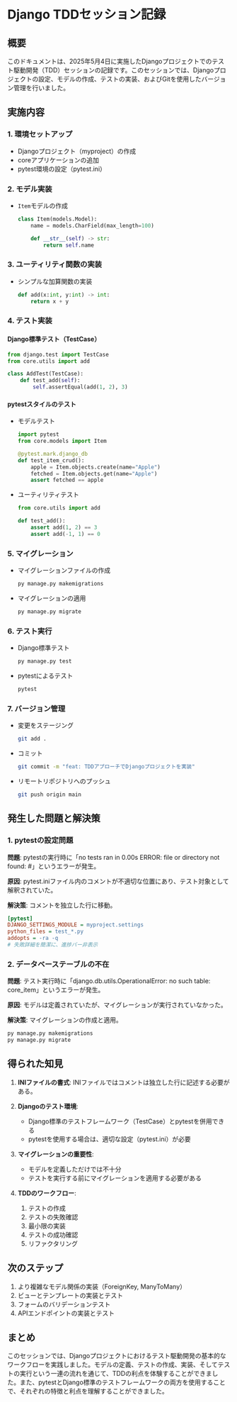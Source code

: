 # Django TDDセッション記録

## 概要

このドキュメントは、2025年5月4日に実施したDjangoプロジェクトでのテスト駆動開発（TDD）セッションの記録です。このセッションでは、Djangoプロジェクトの設定、モデルの作成、テストの実装、およびGitを使用したバージョン管理を行いました。

## 実施内容

### 1. 環境セットアップ

- Djangoプロジェクト（myproject）の作成
- coreアプリケーションの追加
- pytest環境の設定（pytest.ini）

### 2. モデル実装

- `Item`モデルの作成
  ```python
  class Item(models.Model):
      name = models.CharField(max_length=100)

      def __str__(self) -> str:
          return self.name
  ```

### 3. ユーティリティ関数の実装

- シンプルな加算関数の実装
  ```python
  def add(x:int, y:int) -> int:
      return x + y
  ```

### 4. テスト実装

#### Django標準テスト（TestCase）

```python
from django.test import TestCase
from core.utils import add

class AddTest(TestCase):
    def test_add(self):
        self.assertEqual(add(1, 2), 3)
```

#### pytestスタイルのテスト

- モデルテスト
  ```python
  import pytest
  from core.models import Item

  @pytest.mark.django_db
  def test_item_crud():
      apple = Item.objects.create(name="Apple")
      fetched = Item.objects.get(name="Apple")
      assert fetched == apple
  ```

- ユーティリティテスト
  ```python
  from core.utils import add

  def test_add():
      assert add(1, 2) == 3
      assert add(-1, 1) == 0
  ```

### 5. マイグレーション

- マイグレーションファイルの作成
  ```bash
  py manage.py makemigrations
  ```

- マイグレーションの適用
  ```bash
  py manage.py migrate
  ```

### 6. テスト実行

- Django標準テスト
  ```bash
  py manage.py test
  ```

- pytestによるテスト
  ```bash
  pytest
  ```

### 7. バージョン管理

- 変更をステージング
  ```bash
  git add .
  ```

- コミット
  ```bash
  git commit -m "feat: TDDアプローチでDjangoプロジェクトを実装"
  ```

- リモートリポジトリへのプッシュ
  ```bash
  git push origin main
  ```

## 発生した問題と解決策

### 1. pytestの設定問題

**問題**: pytestの実行時に「no tests ran in 0.00s ERROR: file or directory not found: #」というエラーが発生。

**原因**: pytest.iniファイル内のコメントが不適切な位置にあり、テスト対象として解釈されていた。

**解決策**: コメントを独立した行に移動。
```ini
[pytest]
DJANGO_SETTINGS_MODULE = myproject.settings
python_files = test_*.py
addopts = -ra -q
# 失敗詳細を簡潔に、進捗バー非表示
```

### 2. データベーステーブルの不在

**問題**: テスト実行時に「django.db.utils.OperationalError: no such table: core_item」というエラーが発生。

**原因**: モデルは定義されていたが、マイグレーションが実行されていなかった。

**解決策**: マイグレーションの作成と適用。
```bash
py manage.py makemigrations
py manage.py migrate
```

## 得られた知見

1. **INIファイルの書式**: INIファイルではコメントは独立した行に記述する必要がある。

2. **Djangoのテスト環境**: 
   - Django標準のテストフレームワーク（TestCase）とpytestを併用できる
   - pytestを使用する場合は、適切な設定（pytest.ini）が必要

3. **マイグレーションの重要性**:
   - モデルを定義しただけでは不十分
   - テストを実行する前にマイグレーションを適用する必要がある

4. **TDDのワークフロー**:
   1. テストの作成
   2. テストの失敗確認
   3. 最小限の実装
   4. テストの成功確認
   5. リファクタリング

## 次のステップ

1. より複雑なモデル関係の実装（ForeignKey, ManyToMany）
2. ビューとテンプレートの実装とテスト
3. フォームのバリデーションテスト
4. APIエンドポイントの実装とテスト

## まとめ

このセッションでは、Djangoプロジェクトにおけるテスト駆動開発の基本的なワークフローを実践しました。モデルの定義、テストの作成、実装、そしてテストの実行という一連の流れを通じて、TDDの利点を体験することができました。また、pytestとDjango標準のテストフレームワークの両方を使用することで、それぞれの特徴と利点を理解することができました。

